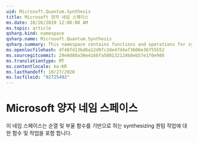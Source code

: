```yaml
---
uid: Microsoft.Quantum.Synthesis
title: Microsoft 양자 네임 스페이스
ms.date: 10/26/2020 12:00:00 AM
ms.topic: article
qsharp.kind: namespace
qsharp.name: Microsoft.Quantum.Synthesis
qsharp.summary: This namespace contains functions and operations for synthesizing quantum operations based on permutations and Boolean functions.
ms.openlocfilehash: df48fd13bd6a12d9fc3de47d4af3606e36755552
ms.sourcegitcommit: 29e0d88a30e4166fa580132124b0eb57e1f0e986
ms.translationtype: MT
ms.contentlocale: ko-KR
ms.lasthandoff: 10/27/2020
ms.locfileid: "92725492"
---
```

# <a name="microsoftquantumsynthesis-namespace"></a>Microsoft 양자 네임 스페이스

이 네임 스페이스는 순열 및 부울 함수를 기반으로 하는 synthesizing 퀀텀 작업에 대 한 함수 및 작업을 포함 합니다.


